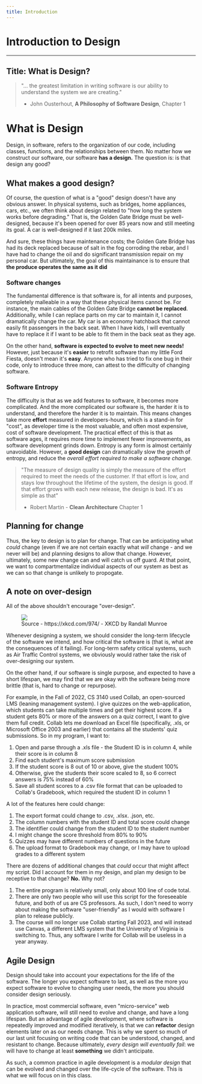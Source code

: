 ```yaml
---
title: Introduction
---
```


# Introduction to Design

---
Title: What is Design?
---

> "... the greatest limitation in writing software is our ability to understand the system we are creating."
>
> - John Ousterhout, __A Philosophy of Software Design__, Chapter 1

# What is Design

Design, in software, refers to the organization of our code, including classes, functions, and the relationships between them. No matter how we construct our software, our software **has a design.** The question is: is that design any good?

## What makes a good design?

Of course, the question of what is a "good" design doesn't have any obvious answer. In physical systems, such as bridges, home appliances, cars, etc., we often think about design related to "how long the system works before degrading." That is, the Golden Gate Bridge must be well-designed, because it's been opened for over 85 years now and still meeting its goal. A car is well-designed if it last 200k miles.

And sure, these things have maintenance costs; the Golden Gate Bridge has had its deck replaced because of salt in the fog corroding the rebar, and I have had to change the oil and do significant transmission repair on my personal car. But ultimately, the goal of this maintainance is to ensure that **the produce operates the same as it did**

### Software changes

The fundamental difference is that software is, for all intents and purposes, completely malleable in a way that these physical items cannot be. For instance, the main cables of the Golden Gate Bridge **cannot be replaced**. Additionally, while I can replace parts on my car to maintain it, I cannot dramatically change the car. My car is an economy hatchback that cannot easily fit passengers in the back seat. When I have kids, I will eventually have to replace it if I want to be able to fit them in the back seat as they age.

On the other hand, **software is expected to evolve to meet new needs!** However, just because it's **easier** to retrofit software than my little Ford Fiesta, doesn't mean it's **easy**. Anyone who has tried to fix one bug in their code, only to introduce three more, can attest to the difficulty of changing software.

### Software Entropy

The difficulty is that as we add features to software, it becomes more complicated. And the more complicated our software is, the harder it is to understand, and therefore the harder it is to maintain. This means changes take more **effort** measured in developers-hours, which is a stand-in for "cost", as developer time is the most valuable, and often most expensive, cost of software development. The practical effect of this is that as software ages, it requires more time to implement fewer improvements, as software development grinds down. Entropy is any form is almost certainly unavoidable. However, a **good design** can dramatically slow the growth of entropy, and reduce the *overall effort required to make a software change.*

> "The measure of design quality is simply the measure of the effort required to meet the needs of the customer. If that effort is low, and stays low throughout the lifetime of the system, the design is good. If that effort grows with each new release, the design is bad. It's as simple as that"
>
> - Robert Martin - __Clean Architecture__ Chapter 1

## Planning for change

Thus, the key to design is to plan for change. That can be anticipating what *could* change (even if we are not certain exactly what *will* change - and we never will be) and planning designs to allow that change. However, ultimately, some new change can and will catch us off guard. At that point, we want to compartmentalize individual aspects of our system as best as we can so that change is unlikely to propogate.

## A note on over-design

All of the above shouldn't encourage "over-design".

<figure>
    <img src="https://imgs.xkcd.com/comics/the_general_problem.png">
    <figcaption>Source - https://xkcd.com/974/ - XKCD by Randall Munroe</figcaption>
</figure>

Whenever designing a system, we should consider the long-term lifecycle of the software we intend, and how critical the software is (that is, what are the consequences of it failing). For long-term safety critical systems, such as Air Traffic Control systems, we obviously would rather take the risk of over-designing our system.

On the other hand, if our software is single purpose, and expected to have a short lifespan, we may find that we are okay with the software being more brittle (that is, hard to change or repurpose).

For example, in the Fall of 2022, CS 3140 used Collab, an open-sourced LMS (leaning management system). I give quizzes on the web-application, which students can take multiple times and get their highest score. If a student gets 80% or more of the answers on a quiz correct, I want to give them full credit. Collab lets me download an Excel file (specifically, .xls, or Microsoft Office 2003 and earlier) that contains all the students' quiz submissions. So in my program, I want to:

1) Open and parse through a .xls file - the Student ID is in column 4, while their score is in column 8
2) Find each student's maximum score submission
3) If the student score is 8 out of 10 or above, give the student 100%
4) Otherwise, give the students their score scaled to 8, so 6 correct answers is 75% instead of 60%
5) Save all student scores to a .csv file format that can be uploaded to Collab's Gradebook, which required the student ID in column 1

A lot of the features here could change:

1) The export format could change to .csv, .xlsx. .json, etc.
2) The column numbers with the student ID and total score could change
3) The identifier could change from the student ID to the student number
4) I might change the score threshold from 80% to 90%
5) Quizzes may have different numbers of questions in the future
6) The upload format to Gradebook may change, or I may have to upload grades to a different system

There are dozens of additional changes that *could* occur that might affect my script. Did I account for them in my design, and plan my design to be receptive to that change? **No.** Why not?

1) The entire program is relatively small, only about 100 line of code total.
2) There are only two people who will use this script for the foreseeable future, and both of us are CS professors. As such, I don't need to worry about making the software "user-friendly" as I would with software I plan to release publicly.
3) The course will no longer use Collab starting Fall 2023, and will instead use Canvas, a different LMS system that the University of Virginia is switching to. Thus, any software I write for Collab will be useless in a year anyway.

## Agile Design

Design should take into account your expectations for the life of the software. The longer you expect software to last, as well as the more you expect software to evolve to changing user needs, the more you should consider design seriously.

In practice, most commercial software, even "micro-service" web application software, will still need to evolve and change, and have a long lifespan. But an advantage of agile development, where software is repeatedly improved and modified iteratively, is that we can **refactor** design elements later on as our needs change. This is why we spent so much of our last unit focusing on writing code that can be understood, changed, and resistant to change. Because ultimately, *every design will eventually fail*: we will have to change at least **something** we didn't anticipate.

As such, a common practice in agile development is a *modular design* that can be evolved and changed over the life-cycle of the software. This is what we will focus on in this class.

